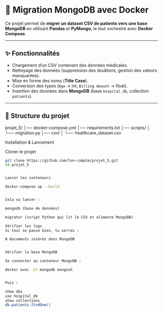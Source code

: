 # 🏥 Migration MongoDB avec Docker

Ce projet permet de **migrer un dataset CSV de patients vers une base MongoDB** en utilisant **Pandas** et **PyMongo**, le tout orchestré avec **Docker Compose**.

---

## ✨ Fonctionnalités
- Chargement d’un CSV contenant des données médicales.  
- Nettoyage des données (suppression des doublons, gestion des valeurs manquantes).  
- Mise en forme des noms (**Title Case**).  
- Conversion des types (`Age` → int, `Billing Amount` → float).  
- Insertion des données dans **MongoDB** (base `hospital_db`, collection `patients`).  

---

## 📂 Structure du projet


projet_5/
│── docker-compose.yml
│── requirements.txt
│── scripts/
│ └── migration.py
│── csv/
│ └── healthcare_dataset.csv


Installation & Lancement

Cloner le projet

```bash
git clone https://github.com/ton-compte/projet_5.git
cd projet_5


Lancer les conteneurs

docker-compose up --build


Cela va lancer :

mongodb (base de données)

migrator (script Python qui lit le CSV et alimente MongoDB)

Vérifier les logs
Si tout se passe bien, tu verras :

N documents insérés dans MongoDB


Vérifier la base MongoDB

Se connecter au conteneur MongoDB :

docker exec -it mongodb mongosh


Puis :

show dbs
use hospital_db
show collections
db.patients.findOne()
